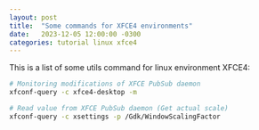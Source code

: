 ```yaml
---
layout: post
title:  "Some commands for XFCE4 environments"
date:   2023-12-05 12:00:00 -0300
categories: tutorial linux xfce4
---
```

This is a list of some utils command for linux environment XFCE4:
```bash
# Monitoring modifications of XFCE PubSub daemon
xfconf-query -c xfce4-desktop -m

# Read value from XFCE PubSub daemon (Get actual scale)
xfconf-query -c xsettings -p /Gdk/WindowScalingFactor
```
